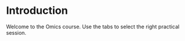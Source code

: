 # Introduction

Welcome to the Omics course. Use the tabs to select the right practical session.



